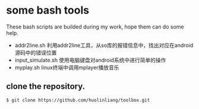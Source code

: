 # some bash tools

These bash scripts are builded during my work, hope them can do some help.

* addr2line.sh  利用addr2line工具，从so库的报错信息中，找出对应在android源码中的错误位置 
* input\_simulate.sh  使用电脑键盘对android系统中进行简单的操作
* myplay.sh  linux终端中调用mplayer播放音乐
## clone the repository.

    $ git clone https://github.com/huolinliang/toolbox.git
